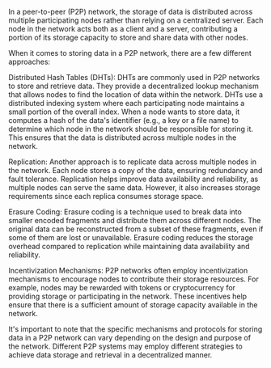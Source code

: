In a peer-to-peer (P2P) network, the storage of data is distributed across multiple participating nodes rather than relying on a
centralized server. Each node in the network acts both as a client and a server, contributing a portion of its storage capacity to store
and share data with other nodes.

When it comes to storing data in a P2P network, there are a few different approaches:

Distributed Hash Tables (DHTs): DHTs are commonly used in P2P networks to store and retrieve data. They provide a decentralized lookup 
mechanism that allows nodes to find the location of data within the network. DHTs use a distributed indexing system where each participating node maintains a small portion of the overall index. When a node wants to store data, it computes a hash of the data's identifier (e.g., a key or a file name) to determine which node in the network should be responsible for storing it. This ensures that the data is distributed across multiple nodes in the network.

Replication: Another approach is to replicate data across multiple nodes in the network. Each node stores a copy of the data, ensuring
redundancy and fault tolerance. Replication helps improve data availability and reliability, as multiple nodes can serve the same data.
However, it also increases storage requirements since each replica consumes storage space.

Erasure Coding: Erasure coding is a technique used to break data into smaller encoded fragments and distribute them across different
nodes. The original data can be reconstructed from a subset of these fragments, even if some of them are lost or unavailable. Erasure
coding reduces the storage overhead compared to replication while maintaining data availability and reliability.

Incentivization Mechanisms: P2P networks often employ incentivization mechanisms to encourage nodes to contribute their storage resources. For example, nodes may be rewarded with tokens or cryptocurrency for providing storage or participating in the network. These incentives help ensure that there is a sufficient amount of storage capacity available in the network.

It's important to note that the specific mechanisms and protocols for storing data in a P2P network can vary depending on the design and
purpose of the network. Different P2P systems may employ different strategies to achieve data storage and retrieval in a decentralized
manner.






